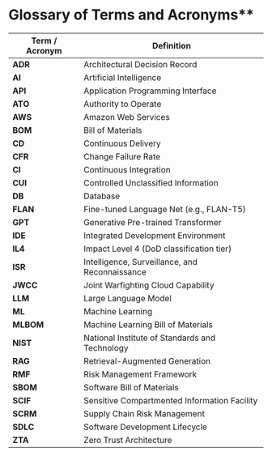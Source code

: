 
# Glossary of Terms and Acronyms**

| **Term / Acronym** | **Definition** |
|--------------------|----------------|
| **ADR** | Architectural Decision Record |
| **AI** | Artificial Intelligence |
| **API** | Application Programming Interface |
| **ATO** | Authority to Operate |
| **AWS** | Amazon Web Services |
| **BOM** | Bill of Materials |
| **CD** | Continuous Delivery |
| **CFR** | Change Failure Rate |
| **CI** | Continuous Integration |
| **CUI** | Controlled Unclassified Information |
| **DB** | Database |
| **FLAN** | Fine-tuned Language Net (e.g., FLAN-T5) |
| **GPT** | Generative Pre-trained Transformer |
| **IDE** | Integrated Development Environment |
| **IL4** | Impact Level 4 (DoD classification tier) |
| **ISR** | Intelligence, Surveillance, and Reconnaissance |
| **JWCC** | Joint Warfighting Cloud Capability |
| **LLM** | Large Language Model |
| **ML** | Machine Learning |
| **MLBOM** | Machine Learning Bill of Materials |
| **NIST** | National Institute of Standards and Technology |
| **RAG** | Retrieval-Augmented Generation |
| **RMF** | Risk Management Framework |
| **SBOM** | Software Bill of Materials |
| **SCIF** | Sensitive Compartmented Information Facility |
| **SCRM** | Supply Chain Risk Management |
| **SDLC** | Software Development Lifecycle |
| **ZTA** | Zero Trust Architecture |
